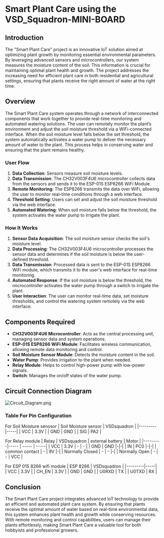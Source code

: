 # Smart Plant Care using the VSD_Squadron-MINI-BOARD

## Introduction
The "Smart Plant Care" project is an innovative IoT solution aimed at optimizing plant growth by monitoring essential environmental parameters. By leveraging advanced sensors and microcontrollers, our system measures the moisture content of the soil. This information is crucial for maintaining optimal plant health and growth. The project addresses the increasing need for efficient plant care in both residential and agricultural settings, ensuring that plants receive the right amount of water at the right time.

## Overview
The Smart Plant Care system operates through a network of interconnected components that work together to provide real-time monitoring and automated watering solutions. The user can remotely monitor the plant’s environment and adjust the soil moisture threshold via a WiFi-connected interface. When the soil moisture level falls below the set threshold, the system automatically activates a water pump to deliver the necessary amount of water to the plant. This process helps in conserving water and ensuring that the plant remains healthy.

### User Flow
1. **Data Collection**: Sensors measure soil moisture levels.
2. **Data Transmission**: The CH32V003F4U6 microcontroller collects data from the sensors and sends it to the ESP-01S ESP8266 WiFi Module.
3. **Remote Monitoring**: The ESP8266 transmits the data over WiFi, allowing the user to monitor real-time conditions through a web interface.
4. **Threshold Setting**: Users can set and adjust the soil moisture threshold via the web interface.
5. **Automated Watering**: When soil moisture falls below the threshold, the system activates the water pump to irrigate the plant.

### How It Works
1. **Sensor Data Acquisition**: The soil moisture sensor checks the soil's moisture level.
2. **Data Processing**: The CH32V003F4U6 microcontroller processes the sensor data and determines if the soil moisture is below the user-defined threshold.
3. **Data Transmission**: Processed data is sent to the ESP-01S ESP8266 WiFi module, which transmits it to the user's web interface for real-time monitoring.
4. **Automated Response**: If the soil moisture is below the threshold, the microcontroller activates the water pump through a switch to irrigate the plant.
5. **User Interaction**: The user can monitor real-time data, set moisture thresholds, and control the watering system remotely via the web interface.

## Components Required
- **CH32V003F4U6 Microcontroller**: Acts as the central processing unit, managing sensor data and system operations.
- **ESP-01S ESP8266 WiFi Module**: Facilitates wireless communication, allowing remote data monitoring and control.
- **Soil Moisture Sensor Module**: Detects the moisture content in the soil.
- **Water Pump**: Provides irrigation to the plant when needed.
- **Relay Module**: Helps to control high-power pump with low-power signals.
- **Switch**: Manages the on/off states of the water pump.

## Circuit Connection Diagram
![Circuit_Diagram.png](https://github.com/1kushagra2/Smart-Plant-Care/blob/main/Smart%20Plant%20Care/Circuit_Diagram.png)

### Table For Pin Configuration
For Soil Moisture senosor
| Soil Moisture sensor    | VSDsquadron |
|---------|-----|
| VCC   | 3.3V  |
| GND     | GND  |
| SIG | PA2  |

For Relay module 
| Relay    | VSDsquadron | external battery | Motor |
|---------|----- | ----- | -----|
| VCC   | 3.3V  |  -  |  -  | 
| GND     | GND  |-|-|
| IN | PC0  |-|-|
| common contact | -  | 9V |-|
| Normally Closed | -  | - |-|
| Normally Open | -  | - | VCC |

For ESP 01S 8266 wifi module
| ESP 8266 | VSDsquadron |
|---------|-----|
| VCC   | 3.3V  |
| CH_EN     | 3.3V  |
| GND | GND  |
| U0RXD   | TX  |
| U0TXD     | RX  |



## Conclusion
The Smart Plant Care project integrates advanced IoT technology to provide an efficient and automated plant care system. By ensuring that plants receive the optimal amount of water based on real-time environmental data, this system enhances plant health and growth while conserving resources. With remote monitoring and control capabilities, users can manage their plants effortlessly, making Smart Plant Care a valuable tool for both hobbyists and professional growers.
